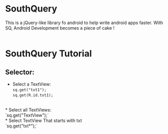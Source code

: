# SouthQuery
This is a jQuery-like library fo android  to help write android apps faster.
With SQ,  Android Development becomes a piece of cake !  
<br>
<h1>SouthQuery Tutorial</h1>

## Selector:
* Select a TextView:<br>
`sq.get("txt1");`<br>
`sq.get(R.id.txt1);`
<br>
* Select all TextViews:<br>
`sq.get("TextView");`<br>
* Select TextView That starts with txt<br>
`sq.get("txt*");`
